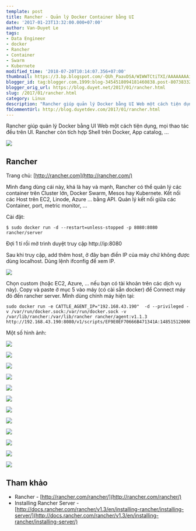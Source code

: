 ```yaml
---
template: post
title: Rancher - Quản lý Docker Container bằng UI
date: '2017-01-23T13:32:00.000+07:00'
author: Van-Duyet Le
tags:
- Data Engineer
- docker
- Rancher
- Container
- Swarm
- Kubernete
modified_time: '2018-07-20T10:14:07.356+07:00'
thumbnail: https://3.bp.blogspot.com/-QUh_PaavDSA/WIWWTCtiTXI/AAAAAAAAies/LvVHTtMjnAglcdCB8uZfGsgJVfz7dirXQCLcB/s1600/ezgif.com-optimize.gif
blogger_id: tag:blogger.com,1999:blog-3454518094181460838.post-807383324529952289
blogger_orig_url: https://blog.duyet.net/2017/01/rancher.html
slug: /2017/01/rancher.html
category: Linux
description: "Rancher giúp quản lý Docker bằng UI Web một cách tiện dụng, mọi thao tác đều trên UI. Rancher còn tích hợp Shell trên Docker, App catalog, ..."
fbCommentUrl: http://blog.duyetdev.com/2017/01/rancher.html
---
```


Rancher giúp quản lý Docker bằng UI Web một cách tiện dụng, mọi thao tác đều trên UI. Rancher còn tích hợp Shell trên Docker, App catalog, ...

![](https://3.bp.blogspot.com/-QUh_PaavDSA/WIWWTCtiTXI/AAAAAAAAies/LvVHTtMjnAglcdCB8uZfGsgJVfz7dirXQCLcB/s1600/ezgif.com-optimize.gif)

## Rancher  ##
Trang chủ: [http://rancher.com](http://rancher.com/)

Mình đang dùng cái này, khá là hay và mạnh, Rancher có thể quản lý các container trên Cluster lớn, Docker Swarm, Mesos hay Kubernete. Kết nối các Host trên EC2, Linode, Azure ... bằng API. Quản lý kết nối giữa các Container, port, metric monitor, ...

Cài đặt:

```
$ sudo docker run -d --restart=unless-stopped -p 8080:8080 rancher/server
```

Đợi 1 tí rồi mở trình duyệt truy cập http://ip:8080

Sau khi truy cập, add thêm host, ở đây bạn điền IP của máy chứ không được dùng localhost. Dùng lệnh ifconfig để xem IP.

[![](https://2.bp.blogspot.com/-ZNdccIt171E/WIWf49g7kCI/AAAAAAAAifM/34Bct08_snIQ6vyXaotfHRUwlUt8mmO2ACLcB/s1600/Screenshot%2Bfrom%2B2017-01-23%2B13-16-05.png)](https://2.bp.blogspot.com/-ZNdccIt171E/WIWf49g7kCI/AAAAAAAAifM/34Bct08_snIQ6vyXaotfHRUwlUt8mmO2ACLcB/s1600/Screenshot%2Bfrom%2B2017-01-23%2B13-16-05.png)

Chọn custom (hoặc EC2, Azure, ... nếu bạn có tài khoản trên các dịch vụ này). Copy và paste ở mục 5 vào máy (có cài sẵn docker) để Connect máy đó đến rancher server. Mình dùng chính máy hiện tại:

```
sudo docker run -e CATTLE_AGENT_IP="192.168.43.190"  -d --privileged -v /var/run/docker.sock:/var/run/docker.sock -v /var/lib/rancher:/var/lib/rancher rancher/agent:v1.1.3 http://192.168.43.190:8080/v1/scripts/EF9E0EF70666B471341A:1485151200000:euIPqkfQVLtbJMRI5XVR2dPNxE
```

Một số hình ảnh:

[![](https://1.bp.blogspot.com/-1hKUnRQ9LK4/WIWeT5rWQYI/AAAAAAAAifA/8pGwYa_kPbQKJ9cbp9jkXF5UNxGSY37ygCLcB/s1600/Screenshot%2Bfrom%2B2017-01-23%2B13-09-51.png)](https://1.bp.blogspot.com/-1hKUnRQ9LK4/WIWeT5rWQYI/AAAAAAAAifA/8pGwYa_kPbQKJ9cbp9jkXF5UNxGSY37ygCLcB/s1600/Screenshot%2Bfrom%2B2017-01-23%2B13-09-51.png)

[![](https://3.bp.blogspot.com/-2gWNWEjGE-U/WIWi5lBbGzI/AAAAAAAAifc/aAHTrwz8Mo4fTgHdwiZF0JK0e0nGLhbLQCLcB/s1600/Screenshot%2Bfrom%2B2017-01-23%2B13-13-20.png)](https://3.bp.blogspot.com/-2gWNWEjGE-U/WIWi5lBbGzI/AAAAAAAAifc/aAHTrwz8Mo4fTgHdwiZF0JK0e0nGLhbLQCLcB/s1600/Screenshot%2Bfrom%2B2017-01-23%2B13-13-20.png)

[![](https://3.bp.blogspot.com/-OTSv6FqIqSE/WIWi5jeom-I/AAAAAAAAifk/UiWOM7ksi9ksxk2aM5n0PCE2JAxA5OFzACLcB/s1600/Screenshot%2Bfrom%2B2017-01-23%2B13-18-13.png)](https://3.bp.blogspot.com/-OTSv6FqIqSE/WIWi5jeom-I/AAAAAAAAifk/UiWOM7ksi9ksxk2aM5n0PCE2JAxA5OFzACLcB/s1600/Screenshot%2Bfrom%2B2017-01-23%2B13-18-13.png)

[![](https://3.bp.blogspot.com/-qMgreqGJ2uo/WIWi5kLLYxI/AAAAAAAAifg/yePcp0yqL1suNEtGFXjYUcSCEtRUmudpQCLcB/s1600/Screenshot%2Bfrom%2B2017-01-23%2B13-24-41.png)](https://3.bp.blogspot.com/-qMgreqGJ2uo/WIWi5kLLYxI/AAAAAAAAifg/yePcp0yqL1suNEtGFXjYUcSCEtRUmudpQCLcB/s1600/Screenshot%2Bfrom%2B2017-01-23%2B13-24-41.png)

[![](https://4.bp.blogspot.com/-XQH4w7AXw0Q/WIWi6WORpjI/AAAAAAAAifo/QGpuiJaQdEocIEE_xVBMaRQm44o61yQawCLcB/s1600/Screenshot%2Bfrom%2B2017-01-23%2B13-25-25.png)](https://4.bp.blogspot.com/-XQH4w7AXw0Q/WIWi6WORpjI/AAAAAAAAifo/QGpuiJaQdEocIEE_xVBMaRQm44o61yQawCLcB/s1600/Screenshot%2Bfrom%2B2017-01-23%2B13-25-25.png)

[![](https://3.bp.blogspot.com/-nA_vLKRMUwM/WIWi6QXCAvI/AAAAAAAAifs/Unjdghoaz3IUk2L90s7xTvYOWeqH3WElgCLcB/s1600/Screenshot%2Bfrom%2B2017-01-23%2B13-25-43.png)](https://3.bp.blogspot.com/-nA_vLKRMUwM/WIWi6QXCAvI/AAAAAAAAifs/Unjdghoaz3IUk2L90s7xTvYOWeqH3WElgCLcB/s1600/Screenshot%2Bfrom%2B2017-01-23%2B13-25-43.png)

[![](https://2.bp.blogspot.com/-TiGhoLmImvY/WIWi6ofMU3I/AAAAAAAAifw/RwXLO-0483sNqW2UX8zOFXP1GubPO74YQCLcB/s1600/Screenshot%2Bfrom%2B2017-01-23%2B13-26-17.png)](https://2.bp.blogspot.com/-TiGhoLmImvY/WIWi6ofMU3I/AAAAAAAAifw/RwXLO-0483sNqW2UX8zOFXP1GubPO74YQCLcB/s1600/Screenshot%2Bfrom%2B2017-01-23%2B13-26-17.png)

[![](https://2.bp.blogspot.com/-iQd5Yzrmx70/WIWi9AwIHZI/AAAAAAAAif0/TIEDwMbdsOAQ7e5k2UqcI-LW8sYOdEnWQCLcB/s1600/Screenshot%2Bfrom%2B2017-01-23%2B13-26-51.png)](https://2.bp.blogspot.com/-iQd5Yzrmx70/WIWi9AwIHZI/AAAAAAAAif0/TIEDwMbdsOAQ7e5k2UqcI-LW8sYOdEnWQCLcB/s1600/Screenshot%2Bfrom%2B2017-01-23%2B13-26-51.png)

[![](https://4.bp.blogspot.com/-xDG1rOxh3Ow/WIWi9AlYinI/AAAAAAAAif8/Wx0a0GbxydowoVa3UZiigS61NmJtLb7pgCLcB/s1600/Screenshot%2Bfrom%2B2017-01-23%2B13-27-10.png)](https://4.bp.blogspot.com/-xDG1rOxh3Ow/WIWi9AlYinI/AAAAAAAAif8/Wx0a0GbxydowoVa3UZiigS61NmJtLb7pgCLcB/s1600/Screenshot%2Bfrom%2B2017-01-23%2B13-27-10.png)

[![](https://2.bp.blogspot.com/-9QXAsVmvzUY/WIWi9E_5mNI/AAAAAAAAif4/6HWzOhnndF4CZB4l9YQv03P34xjEG4f8wCLcB/s1600/Screenshot%2Bfrom%2B2017-01-23%2B13-27-31.png)](https://2.bp.blogspot.com/-9QXAsVmvzUY/WIWi9E_5mNI/AAAAAAAAif4/6HWzOhnndF4CZB4l9YQv03P34xjEG4f8wCLcB/s1600/Screenshot%2Bfrom%2B2017-01-23%2B13-27-31.png)

[![](https://4.bp.blogspot.com/-5pz5RUB17T8/WIWi-y9-iDI/AAAAAAAAigA/xvsSn26K_DY6Bl3F8DApv-rwWjZkEWOKQCLcB/s1600/Screenshot%2Bfrom%2B2017-01-23%2B13-27-43.png)](https://4.bp.blogspot.com/-5pz5RUB17T8/WIWi-y9-iDI/AAAAAAAAigA/xvsSn26K_DY6Bl3F8DApv-rwWjZkEWOKQCLcB/s1600/Screenshot%2Bfrom%2B2017-01-23%2B13-27-43.png)

[![](https://1.bp.blogspot.com/-VxORm2ey2oc/WIWi_B9klWI/AAAAAAAAigE/SJfU3mInHdUnAkgn9D_1sfYezS37R8sNgCLcB/s1600/Screenshot%2Bfrom%2B2017-01-23%2B13-28-27.png)](https://1.bp.blogspot.com/-VxORm2ey2oc/WIWi_B9klWI/AAAAAAAAigE/SJfU3mInHdUnAkgn9D_1sfYezS37R8sNgCLcB/s1600/Screenshot%2Bfrom%2B2017-01-23%2B13-28-27.png)

## Tham khảo ##

- Rancher - [http://rancher.com/rancher/](http://rancher.com/rancher/)
- Installing Rancher Server - [http://docs.rancher.com/rancher/v1.3/en/installing-rancher/installing-server/](http://docs.rancher.com/rancher/v1.3/en/installing-rancher/installing-server/)
